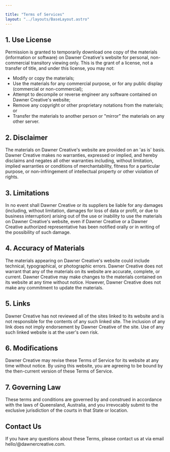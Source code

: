 ```yaml
---

title: "Terms of Services"
layout: "../layouts/BaseLayout.astro"
---
```


## 1. Use License

Permission is granted to temporarily download one copy of the materials (information or software) on Dawner Creative's website for personal, non-commercial transitory viewing only. This is the grant of a license, not a transfer of title, and under this license, you may not:
- Modify or copy the materials;
- Use the materials for any commercial purpose, or for any public display (commercial or non-commercial);
- Attempt to decompile or reverse engineer any software contained on Dawner Creative's website;
- Remove any copyright or other proprietary notations from the materials; or
- Transfer the materials to another person or "mirror" the materials on any other server.

## 2. Disclaimer

The materials on Dawner Creative's website are provided on an 'as is' basis. Dawner Creative makes no warranties, expressed or implied, and hereby disclaims and negates all other warranties including, without limitation, implied warranties or conditions of merchantability, fitness for a particular purpose, or non-infringement of intellectual property or other violation of rights.

## 3. Limitations

In no event shall Dawner Creative or its suppliers be liable for any damages (including, without limitation, damages for loss of data or profit, or due to business interruption) arising out of the use or inability to use the materials on Dawner Creative's website, even if Dawner Creative or a Dawner Creative authorized representative has been notified orally or in writing of the possibility of such damage.

## 4. Accuracy of Materials

The materials appearing on Dawner Creative's website could include technical, typographical, or photographic errors. Dawner Creative does not warrant that any of the materials on its website are accurate, complete, or current. Dawner Creative may make changes to the materials contained on its website at any time without notice. However, Dawner Creative does not make any commitment to update the materials.

## 5. Links

Dawner Creative has not reviewed all of the sites linked to its website and is not responsible for the contents of any such linked site. The inclusion of any link does not imply endorsement by Dawner Creative of the site. Use of any such linked website is at the user's own risk.

## 6. Modifications

Dawner Creative may revise these Terms of Service for its website at any time without notice. By using this website, you are agreeing to be bound by the then-current version of these Terms of Service.


## 7. Governing Law

These terms and conditions are governed by and construed in accordance with the laws of Queensland, Australia, and you irrevocably submit to the exclusive jurisdiction of the courts in that State or location.

## Contact Us

If you have any questions about these Terms, please contact us at via email hello/@dawnercreative.com.
